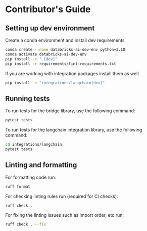 # Contributor's Guide

## Setting up dev environment

Create a conda environment and install dev requirements

```sh
conda create --name databricks-ai-dev-env python=3.10
conda activate databricks-ai-dev-env
pip install -e ".[dev]"
pip install -r requirements/lint-requirements.txt
```

If you are working with integration packages install them as well

```sh
pip install -e "integrations/langchain[dev]"
```

## Running tests

To run tests for the bridge library, use the following command:

```sh
pytest tests 
```

To run tests for the langchain integration library, use the following command:

```sh
cd integrations/langchain
pytest tests 
```

## Linting and formatting

For formatting code run:

```sh
ruff format
```

For checking linting rules run (required for CI checks):

```sh
ruff check .
```

For fixing the linting issues such as import order, etc run:

```sh
ruff check . --fix
```
